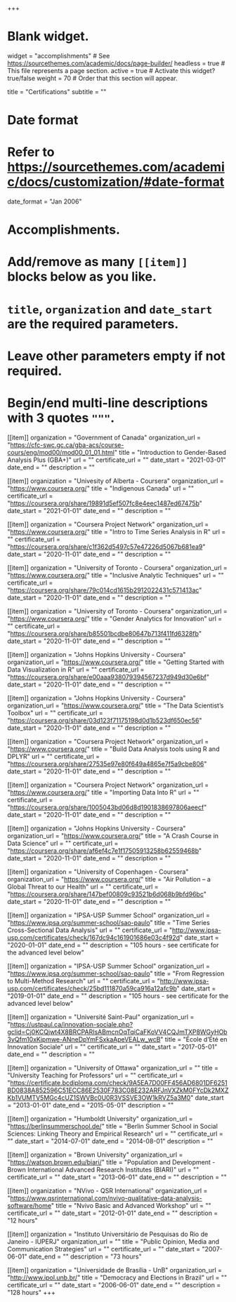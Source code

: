 +++
# Blank widget.
widget = "accomplishments"  # See https://sourcethemes.com/academic/docs/page-builder/
headless = true  # This file represents a page section.
active = true  # Activate this widget? true/false
weight = 70  # Order that this section will appear.

title = "Certifications"
subtitle = ""

# Date format
#   Refer to https://sourcethemes.com/academic/docs/customization/#date-format
date_format = "Jan 2006"

# Accomplishments.
#   Add/remove as many `[[item]]` blocks below as you like.
#   `title`, `organization` and `date_start` are the required parameters.
#   Leave other parameters empty if not required.
#   Begin/end multi-line descriptions with 3 quotes `"""`.

[[item]]
  organization = "Government of Canada"
  organization_url = "https://cfc-swc.gc.ca/gba-acs/course-cours/eng/mod00/mod00_01_01.html"
  title = "Introduction to Gender-Based Analysis Plus (GBA+)"
  url = ""
  certificate_url = ""
  date_start = "2021-03-01"
  date_end = ""
  description = ""

[[item]]
  organization = "Univesity of Alberta - Coursera"
  organization_url = "https://www.coursera.org/"
  title = "Indigenous Canada"
  url = ""
  certificate_url = "https://coursera.org/share/19891d5ef507fc8e4eec1487ed67475b"
  date_start = "2021-01-01"
  date_end = ""
  description = ""
  
[[item]]
  organization = "Coursera Project Network"
  organization_url = "https://www.coursera.org/"
  title = "Intro to Time Series Analysis in R"
  url = ""
  certificate_url = "https://coursera.org/share/c1f362d5497c57e47226d5067b681ea9"
  date_start = "2020-11-01"
  date_end = ""
  description = ""


[[item]]
  organization = "University of Toronto - Coursera"
  organization_url = "https://www.coursera.org/"
  title = "Inclusive Analytic Techniques"
  url = ""
  certificate_url = "https://coursera.org/share/79c014cd1615b2912022431c571413ac"
  date_start = "2020-11-01"
  date_end = ""
  description = ""

[[item]]
  organization = "University of Toronto - Coursera"
  organization_url = "https://www.coursera.org/"
  title = "Gender Analytics for Innovation"
  url = ""
  certificate_url = "https://coursera.org/share/b85501bcdbe80647b713f411fd6328fb"
  date_start = "2020-11-01"
  date_end = ""
  description = ""

[[item]]
  organization = "Johns Hopkins University - Coursera"
  organization_url = "https://www.coursera.org/"
  title = "Getting Started with Data Visualization in R"
  url = ""
  certificate_url = "https://coursera.org/share/e00aaa938079394567237d949d30e6bf"
  date_start = "2020-11-01"
  date_end = ""
  description = ""

[[item]]
  organization = "Johns Hopkins University - Coursera"
  organization_url = "https://www.coursera.org/"
  title = "The Data Scientist’s Toolbox"
  url = ""
  certificate_url = "https://coursera.org/share/03d123f71175198d0d1b523df650ec56"
  date_start = "2020-11-01"
  date_end = ""
  description = ""

[[item]]
  organization = "Coursera Project Network"
  organization_url = "https://www.coursera.org/"
  title = "Build Data Analysis tools using R and DPLYR"
  url = ""
  certificate_url = "https://coursera.org/share/27535e97e80f649a4865e7f5a9cbe806"
  date_start = "2020-11-01"
  date_end = ""
  description = ""

[[item]]
  organization = "Coursera Project Network"
  organization_url = "https://www.coursera.org/"
  title = "Importing Data Into R"
  url = ""
  certificate_url = "https://coursera.org/share/1005043bd06d8d1901838697806aeecf"
  date_start = "2020-11-01"
  date_end = ""
  description = ""
  
[[item]]
  organization = "Johns Hopkins University - Coursera"
  organization_url = "https://www.coursera.org/"
  title = "A Crash Course in Data Science"
  url = ""
  certificate_url = "https://coursera.org/share/af6ef4c7e1f17505913258b62559468b"
  date_start = "2020-11-01"
  date_end = ""
  description = ""
  
[[item]]
  organization = "University of Copenhagen - Coursera"
  organization_url = "https://www.coursera.org/"
  title = "Air Pollution – a Global Threat to our Health"
  url = ""
  certificate_url = "https://coursera.org/share/147bef00809c93521b6d068b9bfd96bc"
  date_start = "2020-11-01"
  date_end = ""
  description = ""
  
[[item]]
  organization = "IPSA-USP Summer School"
  organization_url = "https://www.ipsa.org/summer-school/sao-paulo"
  title = "Time Series Cross-Sectional Data Analysis"
  url = ""
  certificate_url = "http://www.ipsa-usp.com/certificates/check/167dc94c161901686e03c4f92d"
  date_start = "2020-01-01"
  date_end = ""
  description = "105 hours - see certificate for the advanced level below"

[[item]]
  organization = "IPSA-USP Summer School"
  organization_url = "https://www.ipsa.org/summer-school/sao-paulo"
  title = "From Regression to Multi-Method Research"
  url = ""
  certificate_url = "http://www.ipsa-usp.com/certificates/check/25bd111870a59ca916a12afc9b"
  date_start = "2019-01-01"
  date_end = ""
  description = "105 hours - see certificate for the advanced level below"
  
[[item]]
  organization = "Université Saint-Paul"
  organization_url = "https://ustpaul.ca/innovation-sociale.php?gclid=Cj0KCQjwt4X8BRCPARIsABmcnOqTqiCaFKoVV4CQJmTXP8WGyHOb3yQfm10xKjpmwe-ANneDpYmFSxkaApeVEALw_wcB"
  title = "École d’Été en Innovation Sociale"
  url = ""
  certificate_url = ""
  date_start = "2017-05-01"
  date_end = ""
  description = ""

[[item]]
  organization = "University of Ottawa"
  organization_url = ""
  title = "University Teaching for Professors"
  url = ""
  certificate_url = "https://certificate.bcdiploma.com/check/9A5EA7D00FF456AD6801DF6251BD0838A852596C51ECC86E2530F783C08E232ARFJnVXZkM0FYcDk2MXZKb1VUMTV5MGc4cUZ1SWVBc0U0R3VSSVE3OW1kRVZ5a3M0"
  date_start = "2013-01-01"
  date_end = "2015-05-01"
  description = ""
  
[[item]]
  organization = "Humboldt University"
  organization_url = "https://berlinsummerschool.de/"
  title = "Berlin Summer School in Social Sciences: Linking Theory and Empirical Research"
  url = ""
  certificate_url = ""
  date_start = "2014-07-01"
  date_end = "2014-08-01"
  description = ""

[[item]]
  organization = "Brown University"
  organization_url = "https://watson.brown.edu/biari/"
  title = "Population and Development - Brown International Advanced Research Institutes (BIARI)"
  url = ""
  certificate_url = ""
  date_start = "2013-06-01"
  date_end = ""
  description = ""
  
[[item]]
  organization = "NVivo - QSR International"
  organization_url = "https://www.qsrinternational.com/nvivo-qualitative-data-analysis-software/home"
  title = "Nvivo Basic and Advanced Workshop"
  url = ""
  certificate_url = ""
  date_start = "2012-01-01"
  date_end = ""
  description = "12 hours"
  
  [[item]]
  organization = "Instituto Universitário de Pesquisas do Rio de Janeiro - IUPERJ"
  organization_url = ""
  title = "Public Opinion, Media and Communication Strategies"
  url = ""
  certificate_url = ""
  date_start = "2007-06-01"
  date_end = ""
  description = "73 hours"
  
  [[item]]
  organization = "Universidade de Brasília - UnB"
  organization_url = "http://www.ipol.unb.br/"
  title = "Democracy and Elections in Brazil"
  url = ""
  certificate_url = ""
  date_start = "2006-06-01"
  date_end = ""
  description = "128 hours"
+++

